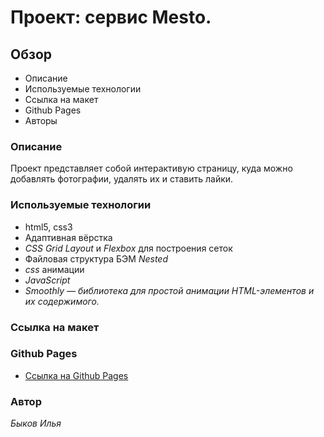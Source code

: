 # Проект: сервис Mesto.

## Обзор
* Описание
* Используемые технологии
* Ссылка на макет
* Github Pages
* Авторы


### **Описание**

Проект представляет собой интерактивую страницу, куда можно добавлять фотографии, удалять их и ставить лайки.


### **Используемые технологии**

+ html5, css3
+ Адаптивная вёрстка
+ _CSS Grid Layout_ и _Flexbox_ для построения сеток
+ Файловая структура БЭМ _Nested_
+ _css_ анимации
+ _JavaScript_
+ _Smoothly — библиотека для простой анимации HTML-элементов и их содержимого._


### **Ссылка на макет**

### **Github Pages**
* [Ссылка на Github Pages](https://kirill-kor.github.io/whereamigoing/)

### **Автор**
_Быков Илья_
